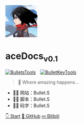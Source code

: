<!--
 * @Description: 
 * @Author: Bullet.S
 * @Date: 2019-12-05 22:18:42
 * @LastEditors: Bullet.S
 * @LastEditTime: 2019-12-16 16:52:52
 * @Email: animator.bullet@foxmail.com
 -->
![logo](_img/avatar.gif)

# aceDocs<sub>v0.1</sub>

[![BulletsTools](https://img.shields.io/badge/BulletsTools-v0.7-blue?style=flat-square&logo=github)](https://github.com/AnimatorBullet/BulletTools)&emsp;[![BulletKeyTools](https://img.shields.io/badge/BulletKeyTools-v0.8-success?style=flat-square&logo=github)](https://github.com/AnimatorBullet/BulletKeyTools)

> 🌠 Where amazing happens...

* 👨‍💻 网站：Bullet.S
* 👨‍💻 脚本：Bullet.S
* 👨‍💻 码字：Bullet.S

[👇 Start](Home.md)
[📑 GitHub]("https://github.com/AnimatorBullet")
[💤 Bilibili](https://space.bilibili.com/2031113)